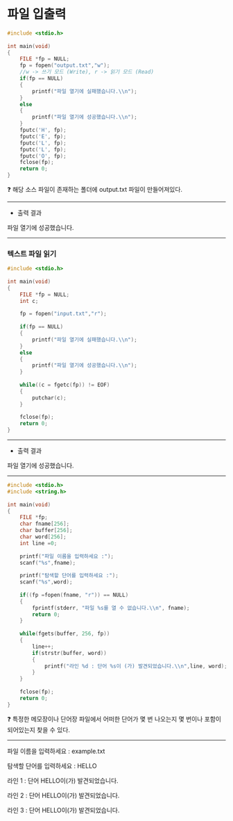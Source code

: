 # 파일 입출력

```c
#include <stdio.h>
 
int main(void)
{
    FILE *fp = NULL;
    fp = fopen("output.txt","w");
    //w -> 쓰기 모드 (Write), r -> 읽기 모드 (Read)
    if(fp == NULL)
    {
        printf("파일 열기에 실패했습니다.\\n");
    }
    else 
    {
        printf("파일 열기에 성공했습니다.\\n");
    }
    fputc('H', fp);
    fputc('E', fp);
    fputc('L', fp);
    fputc('L', fp);
    fputc('O', fp);
    fclose(fp);
    return 0;
}
```

<aside> ❓ 해당 소스 파일이 존재하는 폴더에 output.txt 파일이 만들어져있다.

</aside>

------

- 출력 결과

파일 열기에 성공했습니다.

------

### 텍스트 파일 읽기

```c
#include <stdio.h>
 
int main(void)
{
    FILE *fp = NULL;
    int c;
    
    fp = fopen("input.txt","r");
    
    if(fp == NULL)
    {
        printf("파일 열기에 실패했습니다.\\n");
    }
    else
    {
        printf("파일 열기에 성공했습니다.\\n");
    }
    
    while((c = fgetc(fp)) != EOF)
    {
        putchar(c);
    }
    
    fclose(fp);
    return 0;
}
```

------

- 출력 결과

파일 열기에 성공했습니다.

------

```c
#include <stdio.h>
#include <string.h>
 
int main(void)
{
    FILE *fp;
    char fname[256];
    char buffer[256];
    char word[256];
    int line =0;
    
    printf("파일 이름을 입력하세요 :");
    scanf("%s",fname);
    
    printf("탐색할 단어를 입력하세요 :");
    scanf("%s",word);
    
    if((fp =fopen(fname, "r")) == NULL)
    {
        fprintf(stderr, "파일 %s를 열 수 없습니다.\\n", fname);
        return 0;
    }
    
    while(fgets(buffer, 256, fp))
    {
        line++;
        if(strstr(buffer, word))
        {
            printf("라인 %d : 단어 %s이 (가) 발견되었습니다.\\n",line, word);
        }
    }
    
    fclose(fp);
    return 0;
}
```

<aside> ❓ 특정한 메모장이나 단어장 파일에서 어떠한 단어가 몇 번 나오는지 몇 번이나 포함이 되어있는지 찾을 수 있다.

</aside>

------

파일 이름을 입력하세요 : example.txt

탐색할 단어를 입력하세요 : HELLO

라인 1 : 단어 HELLO이(가) 발견되었습니다.

라인 2 : 단어 HELLO이(가) 발견되었습니다.

라인 3 : 단어 HELLO이(가) 발견되었습니다.